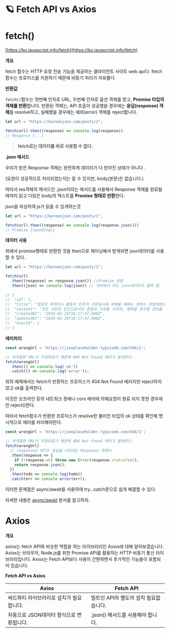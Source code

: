 # 🪐 Fetch API vs Axios

# ****fetch()****

[https://ko.javascript.info/fetch](https://ko.javascript.info/fetch)

**개요**

fetch 함수는 HTTP 요청 전송 기능을 제공하는 클라이언트 사이트 web api다. fetch 함수는 프로미스를 지원하기 때문에 비동기 처리가 자유롭다.

**반환값**

`fetch()`함수는 첫번째 인자로 URL, 두번째 인자로 옵션 객체를 받고, **Promise 타입의 객체를 반환**합니다. 반환된 객체는, API 호출이 성공했을 경우에는 **응답(response) 객체**를 resolve하고, 실패했을 경우에는 예외(error) 객체를 reject합니다.

```jsx
let url = "https://koreanjson.com/posts/1";

fetch(url).then((response) => console.log(response))
// Responce {...}
```

> ****fetch로는 데이터를 바로 사용할 수 없다.****
> 

**.json 메서드**

우리가 받은 Response 객체는 완전하게 데이터가 다 받아진 상태가 아니다 .

(요청이 성공적으로 처리되었는지는 알 수 있지만,  body(본문)은 없습니다.)

따라서 res객체의 메서드인 .json이라는 메서드를 사용해서 Response 객체를 완료될때까지 읽고 다읽은 body의 텍스트를 **Promise 형태로 반환**한다.

json을 파싱하여 js가 읽을 수 있게하는것

```jsx
let url = "https://koreanjson.com/posts/1";

fetch(url).then((response) => console.log(response.json()))
// Promise {<pending>}
```

**데이터 사용**

위에서 promise형태로 반환한 것을 then으로 체이닝해서 받게되면 json데이터를 사용할 수 있다.

```jsx
let url = "https://koreanjson.com/posts/1";

fetch(url)
  .then((response) => response.json()) //Promise 반환
  .then((json) => console.log(json)) // 서버에서 주는 json데이터가 출력 됨

// {
// 	"id": 1,
// 	"title": "정당의 목적이나 활동이 민주적 기본질서에 위배될 때에는 정부는 헌법재판소에 그 해산을 제소할 수 있고, 정당은 헌법재판소의 심판에 의하여 해산된다.",
// 	"content": "모든 국민은 인간으로서의 존엄과 가치를 가지며, 행복을 추구할 권리를 가진다. 모든 국민은 종교의 자유를 가진다. 국가는 농·어민과 중소기업의 자조조직을 육성하여야 하며, 그 자율적 활동과 발전을 보장한다. 모든 국민은 양심의 자유를 가진다. 누구든지 체포 또는 구속을 당한 때에는 즉시 변호인의 조력을 받을 권리를 가진다.",
// 	"createdAt": "2019-02-24T16:17:47.000Z",
// 	"updatedAt": "2019-02-24T16:17:47.000Z",
// 	"UserId": 1
// }
```

**에러처리**

```jsx
const wrongUrl = 'https://jsonplaceholder.typicode.com/XXX/1';

// 부적절한 URL이 지정되었기 때문에 404 Not Found 에러가 발생한다.
fetch(wrongUrl)
  .then(() => console.log('ok'))
  .catch(() => console.log('error'));
```

위의 예제에서는 fetch가 반환하는 프로미스가 404 Not Found 에러지만 reject하지 않고 ok를 출력한다.

이것은 오프라인 등의 네트워크 장애나 cors 에러에 의해요청이 완료 되지 못한 경우에만 reject()한다.

따라서 fetch함수가 반환한 프로미스가 resolve한 불리언 타입의 ok 상태를 확인해 명시적으로 에러를 처리해야한다.

```jsx
const wrongUrl = 'https://jsonplaceholder.typicode.com/XXX/1';

// 부적절한 URL이 지정되었기 때문에 404 Not Found 에러가 발생한다.
fetch(wrongUrl)
  // response는 HTTP 응답을 나타내는 Response 객체다.
  .then(response => {
    if (!response.ok) throw new Error(response.statusText);
    return response.json();
  })
  .then(todo => console.log(todo))
  .catch(err => console.error(err));
```

이러한 문제점은 async/await을 사용하여 try…catch문으로 쉽게 해결할 수 있다.

자세한 내용은 [async/await](https://www.notion.so/async-await-73d10151d1b046359c998dedabd53f24?pvs=21) 문서를 참고하자.

# ****Axios****

**개요**

axios는 fetch API와 비슷한 역할을 하는 라이브러리인 Axios에 대해 알아보겠습니다. Axios는 브라우저, Node.js를 위한 Promise API를 활용하는 HTTP 비동기 통신 라이브러리입니다. Axios는 Fetch API보다 사용이 간편하면서 추가적인 기능들이 포함되어 있습니다.

****Fetch API vs Axios****

| Axios | Fetch API |
| --- | --- |
| 써드파티 라이브러리로 설치가 필요합니다. | 빌트인 API라 별도의 설치 필요없습니다. |
| 자동으로 JSON데이터 형식으로 변환됩니다. | .json() 메서드를 사용해야 합니다. |